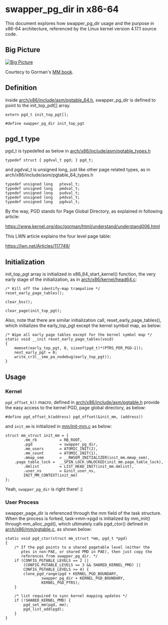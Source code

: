 swapper_pg_dir in x86-64
========================
This document explores how swapper_pg_dir usage and the purpose in x86-64
architecture, referenced by the Linux kernel version 4.17.1 source code.

Big Picture
-----------

[![Big Picture]](https://www.kernel.org/doc/gorman/html/understand/understand006.html)

Courtecy to Gorman's [MM book].

[Big Picture]: https://www.kernel.org/doc/gorman/html/understand/understand-html006.png
[MM book]: https://www.kernel.org/doc/gorman/html/understand/index.html

Definition
----------
inside [arch/x86/include/asm/pgtable_64.h], swapper_pg_dir is defined
to point to the init_top_pdt[] array.

	extern pgd_t init_top_pgt[];

	#define swapper_pg_dir init_top_pgt

pgd_t type
----------
pgd_t is typedefed as below in [arch/x86/include/asm/pgtable_types.h]

	typedef struct { pgdval_t pgd; } pgd_t;

and pgdval_t is unsigned long, just like other page related types,
as in arch/x86/include/asm/pgtable_64_types.h

	typedef unsigned long	pteval_t;
	typedef unsigned long	pmdval_t;
	typedef unsigned long	pudval_t;
	typedef unsigned long	p4dval_t;
	typedef unsigned long	pgdval_t;

By the way, PGD stands for Page Global Directory, as explained in following
article:

https://www.kernel.org/doc/gorman/html/understand/understand006.html

This LWN article explains the four level page table:

https://lwn.net/Articles/117749/

Initialization
--------------
init_top_pgt array is initialized in x86_64_start_kernel() function,
the very early stage of the initialization, as in [arch/x86/kernel/head64.c]:

	/* Kill off the identify-map trampoline */
	reset_early_page_tables();

	clear_bss();

	clear_page(init_top_pgt);

Also, note that there are similar initialization call,
reset_early_page_tables(), which initializes the early_top_pgt
except the kernel symbol map, as below:

	/* Wipe all early page tables except for the kernel symbol map */
	static void __init reset_early_page_tables(void)
	{
		memset(early_top_pgt, 0, sizeof(pgd_t)*(PTRS_PER_PGD-1));
		next_early_pgt = 0;
		write_cr3(__sme_pa_nodebug(early_top_pgt));
	}

Usage
-----

### Kernel

`pgd_offset_k()` macro, defined in [arch/x86/include/asm/pgtable.h] provide
the easy access to the kernel PGD, page global directory, as below:

	#define pgd_offset_k(address) pgd_offset(&init_mm, (address))

and `init_mm` is initialized in [mm/init-mm.c] as below:

	struct mm_struct init_mm = {
	        .mm_rb          = RB_ROOT,
	        .pgd            = swapper_pg_dir,
	        .mm_users       = ATOMIC_INIT(2),
	        .mm_count       = ATOMIC_INIT(1),
	        .mmap_sem       = __RWSEM_INITIALIZER(init_mm.mmap_sem),
		.page_table_lock =  __SPIN_LOCK_UNLOCKED(init_mm.page_table_lock),
	        .mmlist         = LIST_HEAD_INIT(init_mm.mmlist),
	        .user_ns        = &init_user_ns,
	        INIT_MM_CONTEXT(init_mm)
	};

Yeah, `swapper_pg_dir` is right there! :)

### User Process

swapper_page_dir is referenced through the mm field of the task structure.
When the process is forked, task->mm->pgd is initialized by mm_init() through
mm_alloc_pgd(), which ultimately calls pgd_ctor() defined in
[arch/x86/mm/pgtable.c], as shown below:

	static void pgd_ctor(struct mm_struct *mm, pgd_t *pgd)
	{
		/* If the pgd points to a shared pagetable level (either the
		   ptes in non-PAE, or shared PMD in PAE), then just copy the
		   references from swapper_pg_dir. */
		if (CONFIG_PGTABLE_LEVELS == 2 ||
		    (CONFIG_PGTABLE_LEVELS == 3 && SHARED_KERNEL_PMD) ||
		    CONFIG_PGTABLE_LEVELS >= 4) {
			clone_pgd_range(pgd + KERNEL_PGD_BOUNDARY,
					swapper_pg_dir + KERNEL_PGD_BOUNDARY,
					KERNEL_PGD_PTRS);
		}

		/* list required to sync kernel mapping updates */
		if (!SHARED_KERNEL_PMD) {
			pgd_set_mm(pgd, mm);
			pgd_list_add(pgd);
		}
	}

[arch/x86/include/asm/pgtable.h]: https://github.com/torvalds/linux/blob/master/arch/x86/include/asm/pgtable.h
[arch/x86/include/asm/pgtable_64.h]: https://github.com/torvalds/linux/blob/master/arch/x86/include/asm/pgtable_64.h
[arch/x86/include/asm/pgtable_types.h]: https://github.com/torvalds/linux/blob/master/arch/x86/include/asm/pgtable_types.h
[arch/x86/kernel/head64.c]: https://github.com/torvalds/linux/blob/master/arch/x86/kernel/head64.c
[arch/x86/mm/pgtable.c]: https://github.com/torvalds/linux/blob/master/arch/x86/mm/pgtable.c
[mm/init-mm.c]: https://github.com/torvalds/linux/blob/master/mm/init-mm.c
